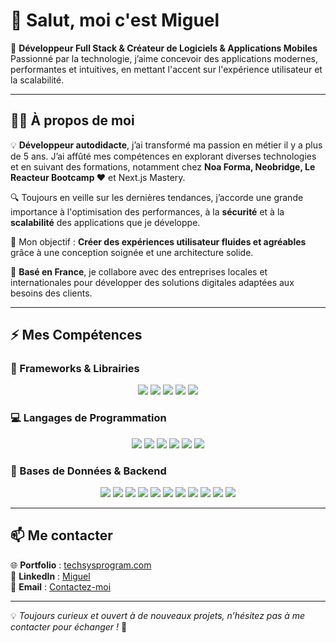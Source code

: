 # 👋 Salut, moi c'est Miguel 

🚀 **Développeur Full Stack & Créateur de Logiciels & Applications Mobiles**  
Passionné par la technologie, j’aime concevoir des applications modernes, performantes et intuitives, en mettant l'accent sur l'expérience utilisateur et la scalabilité.  

---

## 🧑‍💻 À propos de moi  

💡 **Développeur autodidacte**, j’ai transformé ma passion en métier il y a plus de 5 ans. J’ai affûté mes compétences en explorant diverses technologies et en suivant des formations, notamment chez **Noa Forma, Neobridge, Le Reacteur Bootcamp ❤️** et Next.js Mastery.  

🔍 Toujours en veille sur les dernières tendances, j’accorde une grande importance à l'optimisation des performances, à la **sécurité** et à la **scalabilité** des applications que je développe.  

🎯 Mon objectif : **Créer des expériences utilisateur fluides et agréables** grâce à une conception soignée et une architecture solide.  

📍 **Basé en France**, je collabore avec des entreprises locales et internationales pour développer des solutions digitales adaptées aux besoins des clients.  

---

## ⚡ Mes Compétences  

### 🚀 Frameworks & Librairies  
<p align="center">
  <img src="https://img.shields.io/badge/Next.js-000000?style=for-the-badge&logo=nextdotjs&logoColor=white">
  <img src="https://img.shields.io/badge/React.js-20232A?style=for-the-badge&logo=react&logoColor=61DAFB">
  <img src="https://img.shields.io/badge/React_Native-20232A?style=for-the-badge&logo=react&logoColor=61DAFB">
  <img src="https://img.shields.io/badge/Vite.js-646CFF?style=for-the-badge&logo=vite&logoColor=white">
  <img src="https://img.shields.io/badge/Tailwind_CSS-06B6D4?style=for-the-badge&logo=tailwindcss&logoColor=white">
</p>

### 💻 Langages de Programmation  
<p align="center">
  <img src="https://img.shields.io/badge/TypeScript-3178C6?style=for-the-badge&logo=typescript&logoColor=white">
  <img src="https://img.shields.io/badge/JavaScript-F7DF1E?style=for-the-badge&logo=javascript&logoColor=black">
  <img src="https://img.shields.io/badge/Python-3776AB?style=for-the-badge&logo=python&logoColor=white">
  <img src="https://img.shields.io/badge/WinDev-F5C211?style=for-the-badge">
  <img src="https://img.shields.io/badge/C%2B%2B-00599C?style=for-the-badge&logo=c%2B%2B&logoColor=white">
  <img src="https://img.shields.io/badge/PHP-777BB4?style=for-the-badge&logo=php&logoColor=white">
</p>

### 🔧 Bases de Données & Backend  
<p align="center">
  <img src="https://img.shields.io/badge/Node.js-339933?style=for-the-badge&logo=nodedotjs&logoColor=white">
  <img src="https://img.shields.io/badge/Express.js-000000?style=for-the-badge&logo=express&logoColor=white">
  <img src="https://img.shields.io/badge/MySQL-4479A1?style=for-the-badge&logo=mysql&logoColor=white">
  <img src="https://img.shields.io/badge/MongoDB-47A248?style=for-the-badge&logo=mongodb&logoColor=white">
  <img src="https://img.shields.io/badge/PostgreSQL-316192?style=for-the-badge&logo=postgresql&logoColor=white">
  <img src="https://img.shields.io/badge/SQLite-003B57?style=for-the-badge&logo=sqlite&logoColor=white">
  <img src="https://img.shields.io/badge/Drizzle-2B2B2B?style=for-the-badge">
  <img src="https://img.shields.io/badge/Prisma-2D3748?style=for-the-badge&logo=prisma&logoColor=white">
  <img src="https://img.shields.io/badge/OAuth%20%26%20JWT-3D3D3D?style=for-the-badge">
  <img src="https://img.shields.io/badge/Strapi-2F2E8B?style=for-the-badge&logo=strapi&logoColor=white">
  <img src="https://img.shields.io/badge/Clerk-4253AF?style=for-the-badge&logo=clerk&logoColor=white">
</p>

---

## 📫 Me contacter  
🌐 **Portfolio** : [techsysprogram.com](https://techsysprogram.com)  
💼 **LinkedIn** : [Miguel](https://www.linkedin.com/in/miguel-d%C3%A9veloppeur-157144194/)  
📩 **Email** : [Contactez-moi](mailto:contact@techsysprogram.com)  

---

💡 *Toujours curieux et ouvert à de nouveaux projets, n’hésitez pas à me contacter pour échanger !* 🚀
